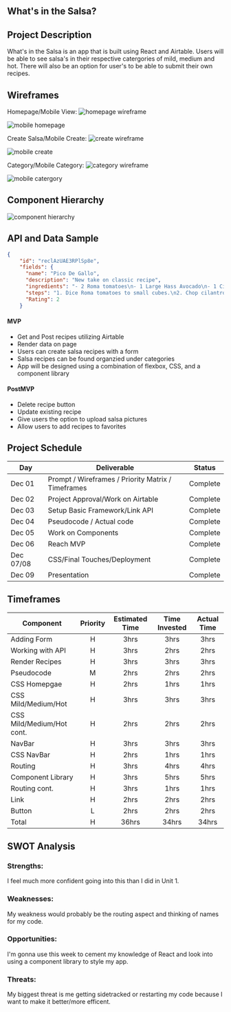 ## What's in the Salsa?

## Project Description

What's in the Salsa is an app that is built using React and Airtable. Users will be able to see salsa's in their respective catergories of mild, medium and hot. There will also be an option for user's to be able to submit their own recipes.

## Wireframes

Homepage/Mobile View: <img src= 'pictures/Screen Shot 2021-12-01 at 9.21.17 PM.png' alt= 'homepage wireframe'>

<img src= 'pictures/Screen Shot 2021-12-01 at 9.26.45 PM.png' alt= 'mobile homepage'>

Create Salsa/Mobile Create: <img src = 'pictures/Screen Shot 2021-12-01 at 8.09.02 PM.png'  alt = 'create wireframe' >

<img src = 'pictures/Screen Shot 2021-12-01 at 9.02.17 PM.png' alt= 'mobile create'>

Category/Mobile Category: <img src = 'pictures/Screen Shot 2021-12-01 at 9.08.17 PM.png' alt = 'category wireframe'>

<img src= 'pictures/Screen Shot 2021-12-01 at 9.13.30 PM.png' alt = 'mobile catergory'>

## Component Hierarchy

<img src= 'pictures/Screen Shot 2021-12-01 at 9.41.17 PM.png' alt = 'component hierarchy'>

## API and Data Sample

```json
{
    "id": "reclAzUAE3RPlSp8e",
    "fields": {
      "name": "Pico De Gallo",
      "description": "New take on classic recipe",
      "ingredients": "- 2 Roma tomatoes\n- 1 Large Hass Avocado\n- 1 Cilantro bunch\n- 1 Serrano pepper\n- 1/2 oz freshly squeezed lime\n- 1/2 White onion\n",
      "steps": "1. Dice Roma tomatoes to small cubes.\n2. Chop cilantro finely\n3. Cut avocados in half and remove seed. Make sure they're cubed\n4. Grab onion and dice ...",
      "Rating": 2
    }
```

#### MVP

- Get and Post recipes utilizing Airtable
- Render data on page
- Users can create salsa recipes with a form
- Salsa recipes can be found organzied under categories
- App will be designed using a combination of flexbox, CSS, and a component library

#### PostMVP

- Delete recipe button
- Update existing recipe
- Give users the option to upload salsa pictures
- Allow users to add recipes to favorites

## Project Schedule

| Day       | Deliverable                                        | Status   |
| --------- | -------------------------------------------------- | -------- |
| Dec 01    | Prompt / Wireframes / Priority Matrix / Timeframes | Complete |
| Dec 02    | Project Approval/Work on Airtable                  | Complete |
| Dec 03    | Setup Basic Framework/Link API                     | Complete |
| Dec 04    | Pseudocode / Actual code                           | Complete |
| Dec 05    | Work on Components                                 | Complete |
| Dec 06    | Reach MVP                                          | Complete |
| Dec 07/08 | CSS/Final Touches/Deployment                       | Complete |
| Dec 09    | Presentation                                       | Complete |

## Timeframes

| Component                 | Priority | Estimated Time | Time Invested | Actual Time |
| ------------------------- | :------: | :------------: | :-----------: | :---------: |
| Adding Form               |    H     |      3hrs      |     3hrs      |    3hrs     |
| Working with API          |    H     |      3hrs      |     2hrs      |    2hrs     |
| Render Recipes            |    H     |      3hrs      |     3hrs      |    3hrs     |
| Pseudocode                |    M     |      2hrs      |     2hrs      |    2hrs     |
| CSS Homepgae              |    H     |      2hrs      |     1hrs      |    1hrs     |
| CSS Mild/Medium/Hot       |    H     |      3hrs      |     3hrs      |    3hrs     |
| CSS Mild/Medium/Hot cont. |    H     |      2hrs      |     2hrs      |    2hrs     |
| NavBar                    |    H     |      3hrs      |     3hrs      |    3hrs     |
| CSS NavBar                |    H     |      2hrs      |     1hrs      |    1hrs     |
| Routing                   |    H     |      3hrs      |     4hrs      |    4hrs     |
| Component Library         |    H     |      3hrs      |     5hrs      |    5hrs     |
| Routing cont.             |    H     |      3hrs      |     1hrs      |    1hrs     |
| Link                      |    H     |      2hrs      |     2hrs      |    2hrs     |
| Button                    |    L     |      2hrs      |     2hrs      |    2hrs     |
| Total                     |    H     |     36hrs      |     34hrs     |    34hrs    |

## SWOT Analysis

### Strengths:

I feel much more confident going into this than I did in Unit 1.

### Weaknesses:

My weakness would probably be the routing aspect and thinking of names for my code.

### Opportunities:

I'm gonna use this week to cement my knowledge of React and look into using a component library to style my app.

### Threats:

My biggest threat is me getting sidetracked or restarting my code because I want to make it better/more efficent.
